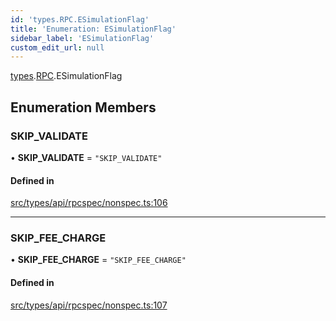 ```yaml
---
id: 'types.RPC.ESimulationFlag'
title: 'Enumeration: ESimulationFlag'
sidebar_label: 'ESimulationFlag'
custom_edit_url: null
---
```


[types](../namespaces/types.md).[RPC](../namespaces/types.RPC.md).ESimulationFlag

## Enumeration Members

### SKIP_VALIDATE

• **SKIP_VALIDATE** = `"SKIP_VALIDATE"`

#### Defined in

[src/types/api/rpcspec/nonspec.ts:106](https://github.com/starknet-io/starknet.js/blob/v5.29.0/src/types/api/rpcspec/nonspec.ts#L106)

---

### SKIP_FEE_CHARGE

• **SKIP_FEE_CHARGE** = `"SKIP_FEE_CHARGE"`

#### Defined in

[src/types/api/rpcspec/nonspec.ts:107](https://github.com/starknet-io/starknet.js/blob/v5.29.0/src/types/api/rpcspec/nonspec.ts#L107)
